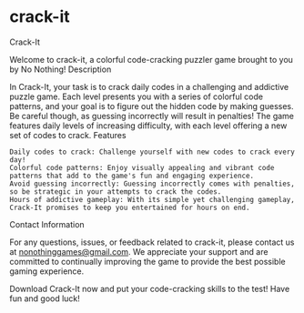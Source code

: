 # crack-it
Crack-It

Welcome to crack-it, a colorful code-cracking puzzler game brought to you by No Nothing!
Description

In Crack-It, your task is to crack daily codes in a challenging and addictive puzzle game. Each level presents you with a series of colorful code patterns, and your goal is to figure out the hidden code by making guesses. Be careful though, as guessing incorrectly will result in penalties! The game features daily levels of increasing difficulty, with each level offering a new set of codes to crack.
Features

    Daily codes to crack: Challenge yourself with new codes to crack every day!
    Colorful code patterns: Enjoy visually appealing and vibrant code patterns that add to the game's fun and engaging experience.
    Avoid guessing incorrectly: Guessing incorrectly comes with penalties, so be strategic in your attempts to crack the codes.
    Hours of addictive gameplay: With its simple yet challenging gameplay, Crack-It promises to keep you entertained for hours on end.

Contact Information

For any questions, issues, or feedback related to crack-it, please contact us at nonothinggames@gmail.com. We appreciate your support and are committed to continually improving the game to provide the best possible gaming experience.

Download Crack-It now and put your code-cracking skills to the test! Have fun and good luck!
